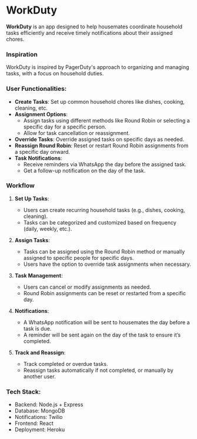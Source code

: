 # WorkDuty

**WorkDuty** is an app designed to help housemates coordinate household tasks efficiently and receive timely notifications about their assigned chores.

### Inspiration
WorkDuty is inspired by PagerDuty's approach to organizing and managing tasks, with a focus on household duties.

### User Functionalities:

- **Create Tasks**: Set up common household chores like dishes, cooking, cleaning, etc.
- **Assignment Options**: 
  - Assign tasks using different methods like Round Robin or selecting a specific day for a specific person.
  - Allow for task cancellation or reassignment.
- **Override Tasks**: Override assigned tasks on specific days as needed.
- **Reassign Round Robin**: Reset or restart Round Robin assignments from a specific day onward.
- **Task Notifications**: 
  - Receive reminders via WhatsApp the day before the assigned task.
  - Get a follow-up notification on the day of the task.

### Workflow

1. **Set Up Tasks**:
   - Users can create recurring household tasks (e.g., dishes, cooking, cleaning).
   - Tasks can be categorized and customized based on frequency (daily, weekly, etc.).

2. **Assign Tasks**:
   - Tasks can be assigned using the Round Robin method or manually assigned to specific people for specific days.
   - Users have the option to override task assignments when necessary.

3. **Task Management**:
   - Users can cancel or modify assignments as needed.
   - Round Robin assignments can be reset or restarted from a specific day.

4. **Notifications**:
   - A WhatsApp notification will be sent to housemates the day before a task is due.
   - A reminder will be sent again on the day of the task to ensure it’s completed.

5. **Track and Reassign**:
   - Track completed or overdue tasks.
   - Reassign tasks automatically if not completed, or manually by another user.


### Tech Stack:
- Backend: Node.js + Express
- Database: MongoDB
- Notifications: Twilio
- Frontend: React 
- Deployment: Heroku